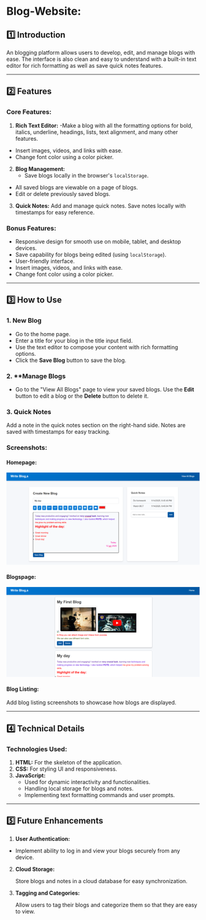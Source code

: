 # Blog-Website:

## 1️⃣ Introduction
An blogging platform allows users to develop, edit, and manage blogs with ease. The interface is also clean and easy to understand with a built-in text editor for rich formatting as well as save quick notes features.

---

## 2️⃣ Features

### Core Features:
1. **Rich Text Editor:**
   -Make a blog with all the formatting options for bold, italics, underline, headings, lists, text alignment, and many other features.
- Insert images, videos, and links with ease.
- Change font color using a color picker.

2. **Blog Management:**
   - Save blogs locally in the browser's `localStorage`.
- All saved blogs are viewable on a page of blogs.
- Edit or delete previously saved blogs.

3. **Quick Notes:**
Add and manage quick notes.
Save notes locally with timestamps for easy reference.

### Bonus Features:
- Responsive design for smooth use on mobile, tablet, and desktop devices.
- Save capability for blogs being edited (using `localStorage`).
- User-friendly interface.
- Insert images, videos, and links with ease.
- Change font color using a color picker.

---
## 3️⃣ How to Use
### 1. **New Blog**
   - Go to the home page.
   - Enter a title for your blog in the title input field.
   - Use the text editor to compose your content with rich formatting options.
   - Click the **Save Blog** button to save the blog.
### 2. **Manage Blogs

- Go to the "View All Blogs" page to view your saved blogs.
   Use the **Edit** button to edit a blog or the **Delete** button to delete it.
### 3. **Quick Notes**

   Add a note in the quick notes section on the right-hand side.
   Notes are saved with timestamps for easy tracking.

### Screenshots:
#### Homepage:
![Homepage](images/homepage.png)
#### Blogspage:
![BlogsPage](images/blogs.png)
#### Blog Listing:
Add blog listing screenshots to showcase how blogs are displayed.

---
## 4️⃣ Technical Details
### Technologies Used:

1. **HTML:** For the skeleton of the application.
2. **CSS:** For styling UI and responsiveness.
3. **JavaScript:**
   - Used for dynamic interactivity and functionalities.
   - Handling local storage for blogs and notes.
   - Implementing text formatting commands and user prompts.
---
## 5️⃣ Future Enhancements

1. **User Authentication:**

- Implement ability to log in and view your blogs securely from any device.
2. **Cloud Storage:**

   Store blogs and notes in a cloud database for easy synchronization.
3. **Tagging and Categories:**

   Allow users to tag their blogs and categorize them so that they are easy to view.



